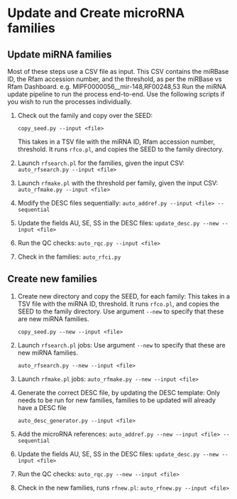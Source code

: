 # Update and Create microRNA families

## Update miRNA families

Most of these steps use a CSV file as input. This CSV contains the miRBase ID, the Rfam accession number, and the threshold, 
as per the miRBase vs Rfam Dashboard. 
e.g. MIPF0000056__mir-148,RF00248,53
Run the miRNA update pipeline to run the process end-to-end. 
Use the following scripts if you wish to run the processes individually.

1. Check out the family and copy over the SEED:

    `copy_seed.py --input <file>`

    This takes in a TSV file with the miRNA ID, Rfam accession number, threshold. It runs `rfco.pl`, and copies the SEED to the family directory. 

2. Launch `rfsearch.pl` for the families, given the input CSV:
    `auto_rfsearch.py --input <file>`

3. Launch `rfmake.pl` with the threshold per family, given the input CSV:
    `auto_rfmake.py --input <file>`

4. Modify the DESC files sequentially:
    `auto_addref.py --input <file> --sequential`

5. Update the fields AU, SE, SS in the DESC files:
    `update_desc.py --new --input <file>`

6. Run the QC checks:
    `auto_rqc.py --input <file>`

7. Check in the families:
   `auto_rfci.py`

   
## Create new families

1. Create new directory and copy the SEED, for each family:
    This takes in a TSV file with the miRNA ID, threshold. It runs `rfco.pl`, and copies the SEED to the family directory. 
    Use argument `--new` to specify that these are new miRNA families. 
    
    `copy_seed.py --new --input <file>`

2. Launch `rfsearch.pl` jobs:
    Use argument `--new` to specify that these are new miRNA families.

    `auto_rfsearch.py --new --input <file>`

3. Launch `rfmake.pl` jobs:
   `auto_rfmake.py --new --input <file>`

4. Generate the correct DESC file, by updating the DESC template:
    Only needs to be run for new families, families to be updated will already have a DESC file

    `auto_desc_generator.py --input <file>`

5. Add the microRNA references:
    `auto_addref.py --new --input <file> --sequential`

6. Update the fields AU, SE, SS in the DESC files:
    `update_desc.py --new --input <file>`

7. Run the QC checks:
   `auto_rqc.py --new --input <file>`

8. Check in the new families, runs `rfnew.pl`:
    `auto_rfnew.py --input <file>`
